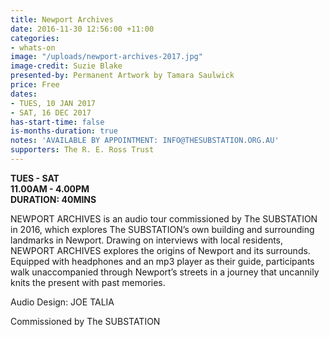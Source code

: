```yaml
---
title: Newport Archives
date: 2016-11-30 12:56:00 +11:00
categories:
- whats-on
image: "/uploads/newport-archives-2017.jpg"
image-credit: Suzie Blake
presented-by: Permanent Artwork by Tamara Saulwick
price: Free
dates:
- TUES, 10 JAN 2017
- SAT, 16 DEC 2017
has-start-time: false
is-months-duration: true
notes: 'AVAILABLE BY APPOINTMENT: INFO@THESUBSTATION.ORG.AU'
supporters: The R. E. Ross Trust
---
```


**TUES - SAT**<BR>
**11.00AM - 4.00PM**<BR>
**DURATION: 40MINS**

NEWPORT ARCHIVES is an audio tour commissioned by The SUBSTATION in 2016, which explores The SUBSTATION’s own building and surrounding landmarks in Newport.  Drawing on interviews with local residents, NEWPORT ARCHIVES explores the origins of Newport and its surrounds. Equipped with headphones and an mp3 player as their guide, participants walk unaccompanied through Newport’s streets in a journey that uncannily knits the present with past memories. 

Audio Design: JOE TALIA

Commissioned by The SUBSTATION